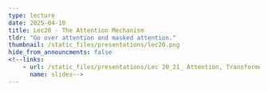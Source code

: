 ```yaml
---
type: lecture
date: 2025-04-10
title: Lec20 - The Attention Mechanism
tldr: "Go over attention and masked attention."
thumbnail: /static_files/presentations/lec20.png
hide_from_announcments: false
<!--links:
    - url: /static_files/presentations/Lec 20_21_ Attention, Transformers and ChatGPT.pdf
      name: slides-->
---
```


